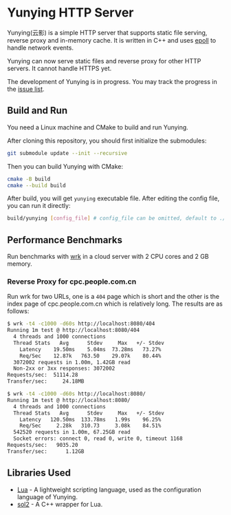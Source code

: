 # Yunying HTTP Server
Yunying(云影) is a simple HTTP server that supports static file serving, reverse proxy and in-memory cache. It is written in C++ and uses [epoll](https://man7.org/linux/man-pages/man7/epoll.7.html) to handle network events.

Yunying can now serve static files and reverse proxy for other HTTP servers. It cannot handle HTTPS yet.

The development of Yunying is in progress. You may track the progress in the [issue list](https://github.com/chenyuheng/Yunying-HTTP-Server/issues/).

## Build and Run
You need a Linux machine and CMake to build and run Yunying.

After cloning this repository, you should first initialize the submodules:
```bash
git submodule update --init --recursive
```

Then you can build Yunying with CMake:

```bash
cmake -B build
cmake --build build
```

After build, you will get `yunying` executable file. After editing the config file, you can run it directly:
```bash
build/yunying [config_file] # config_file can be omitted, default to ./config.lua
```

## Performance Benchmarks
Run benchmarks with [wrk](https://github.com/wg/wrk) in a cloud server with 2 CPU cores and 2 GB memory.

### Reverse Proxy for cpc.people.com.cn
Run wrk for two URLs, one is a `404` page which is short and the other is the index page of cpc.people.com.cn which is relatively long. The results are as follows:

```bash
$ wrk -t4 -c1000 -d60s http://localhost:8080/404
Running 1m test @ http://localhost:8080/404
  4 threads and 1000 connections
  Thread Stats   Avg      Stdev     Max   +/- Stdev
    Latency    19.50ms    5.04ms  73.28ms   73.27%
    Req/Sec    12.87k   763.50    29.07k    80.44%
  3072002 requests in 1.00m, 1.42GB read
  Non-2xx or 3xx responses: 3072002
Requests/sec:  51114.28
Transfer/sec:     24.18MB

$ wrk -t4 -c1000 -d60s http://localhost:8080/
Running 1m test @ http://localhost:8080/
  4 threads and 1000 connections
  Thread Stats   Avg      Stdev     Max   +/- Stdev
    Latency   120.50ms  133.78ms   1.99s    96.25%
    Req/Sec     2.28k   310.73     3.08k    84.51%
  542520 requests in 1.00m, 67.25GB read
  Socket errors: connect 0, read 0, write 0, timeout 1168
Requests/sec:   9035.20
Transfer/sec:      1.12GB
```

## Libraries Used
- [Lua](https://www.lua.org/) - A lightweight scripting language, used as the configuration language of Yunying.
- [sol2](https://sol2.readthedocs.io/en/latest/) - A C++ wrapper for Lua.